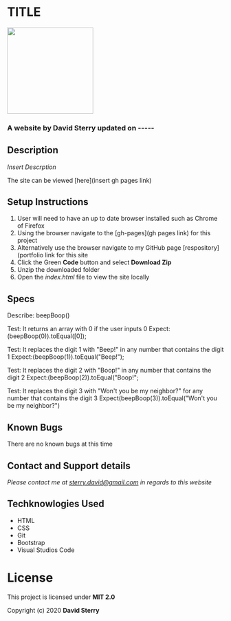 # TITLE 
<img src="https://github.com/Dave-Sterry.png" width="200px" height="auto">

### A website by David Sterry updated on -----

## Description

_Insert Descrption_

The site can be viewed [here](insert gh pages link)

## Setup Instructions
1. User will need to have an up to date browser installed such as Chrome of Firefox
2. Using the browser navigate to the [gh-pages](gh pages link) for this project
2. Alternatively use the browser navigate to my GitHub page [respository](portfolio link for this site
3. Click the Green **Code** button and select **Download Zip**
4. Unzip the downloaded folder
5. Open the _index.html_ file to view the site locally

## Specs

Describe: beepBoop()

Test: It returns an array with 0 if the user inputs 0
Expect:(beepBoop(0)).toEqual([0]);

Test: It replaces the digit 1 with "Beep!" in any number that contains the digit 1
Expect:(beepBoop(1)).toEqual("Beep!");

Test: It replaces the digit 2 with "Boop!" in any number that contains the digit 2
Expect:(beepBoop(2)).toEqual("Boop!";

Test: It replaces the digit 3 with "Won't you be my neighbor?" for any number that contains the digit 3
Expect(beepBoop(3)).toEqual("Won't you be my neighbor?")
## Known Bugs
There are no known bugs at this time

## Contact and Support details

_Please contact me at sterry.david@gmail.com in regards to this website_

## Techknowlogies Used

* HTML
* CSS
* Git
* Bootstrap
* Visual Studios Code

# License

This project is licensed under **MIT 2.0**

Copyright (c) 2020 **David Sterry**